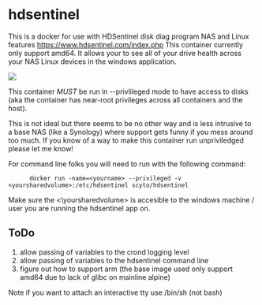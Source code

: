 # hdsentinel

This is a docker for use with HDSentinel disk diag program NAS and Linux features <https://www.hdsentinel.com/index.php>
This container currently only support amd64.  It allows your to see all of your drive health across your NAS Linux devices in the windows application.

<img src="https://github.com/scyto/hdsentinel/raw/master/images/hdsentinel.png" style="max-width:100%;">

This container *MUST* be run in --privlileged mode to have access to disks (aka the container has near-root privileges across all containers and the host).

This is not ideal but there seems to be no other way and is less intrusive to a base NAS (like a Synology) where support gets funny if you mess around too much.  If you know of a way to make this container run unpriviledged please let me know!

For command line folks you will need to run with the following command:

          docker run -name=<yourname> --privileged -v <yoursharedvolume>:/etc/hdsentinel scyto/hdsentinel

Make sure the <\yoursharedvolume\> is accesible to the windows machine / user you are running the hdsentinel app on.

## ToDo

1. allow passing of variables to the crond logging level
2. allow passing of variables to the hdsentinel command line
3. figure out how to support arm (the base image used only support amd64 due to lack of glibc on mainline alpine)

Note if you want to attach an interactive tty use /bin/sh (not bash)
